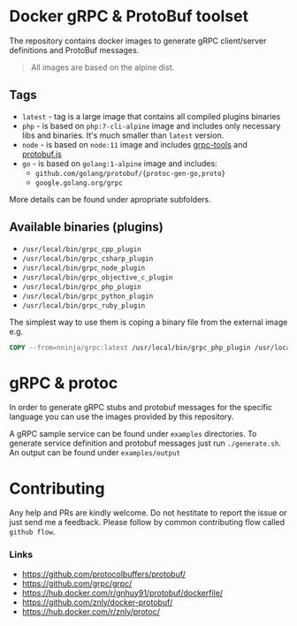 # Docker gRPC & ProtoBuf toolset

The repository contains docker images to generate gRPC client/server definitions and ProtoBuf messages.

> All images are based on the alpine dist.

## Tags 
* `latest` - tag is a large image that contains all compiled plugins binaries
* `php` - is based on `php:7-cli-alpine` image and includes only necessary libs and binaries. It's much smaller than `latest` version.
* `node` - is based on `node:11` image and includes [grpc-tools](https://www.npmjs.com/package/grpc-tools) and [protobuf.js](https://dcode.io/protobuf.js/)
* `go` - is based on `golang:1-alpine` image and includes:
  * `github.com/golang/protobuf/{protoc-gen-go,proto}`
  * `google.golang.org/grpc`

More details can be found under apropriate subfolders.

## Available binaries (plugins)

* `/usr/local/bin/grpc_cpp_plugin`
* `/usr/local/bin/grpc_csharp_plugin`
* `/usr/local/bin/grpc_node_plugin`
* `/usr/local/bin/grpc_objective_c_plugin`
* `/usr/local/bin/grpc_php_plugin`
* `/usr/local/bin/grpc_python_plugin`
* `/usr/local/bin/grpc_ruby_plugin`
 
The simplest way to use them is coping a binary file from the external image e.g.

```Dockerfile
COPY --from=nninja/grpc:latest /usr/local/bin/grpc_php_plugin /usr/local/bin/grpc_php_plugin
``` 

# gRPC & protoc

In order to generate gRPC stubs and protobuf messages for the specific language you can use the images provided by this repository.

A gRPC sample service can be found under `examples` directories. 
To generate service definition and protobuf messages just run `./generate.sh`. An output can be found under `examples/output`

# Contributing

Any help and PRs are kindly welcome. Do not hestitate to report the issue or just send me a feedback.
Please follow by common contributing flow called `github flow`.

### Links 

* https://github.com/protocolbuffers/protobuf/
* https://github.com/grpc/grpc/
* https://hub.docker.com/r/gnhuy91/protobuf/dockerfile/
* https://github.com/znly/docker-protobuf/
* https://hub.docker.com/r/znly/protoc/
